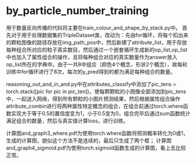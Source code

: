 # by_particle_number_training
用于数量反向传播的代码将主要在train_colour_and_shape_by_stack.py中。
首先对于用于处理数据集的TripleDataset类，改动为：先由for循环，将每个扣出来的颗粒图像的路径存放在img_path_pos中，然后新建了attribute_list，用于存放每种组合所对应的粒子真实数目，然后通过一个嵌套循环生成新的op_list,op_list中也加入了属性组合的操作，且将每种组合对应的真实数量作为answer放入op_list所在的字典中。由于一共8中组合（颜色4个概念，形状2个概念），故每轮训练中for循环进行了8次，每次的y_pred得到的都为满足每种组合的数量。

  
reasoning_out_and_in_and.py中在attributes_classify中添加了pic_tens = torch.stack([pic for pic in pic_ten])，使每颗颗粒的小图像全部添加到pic_tens中，一起送入网络，得到所有颗粒的小图片预测结果，然后根据属性组合操作attribute_combin进行将两种属性特定概念的组合，在组合前通过torch.where函数实现大于等于0.5的置信度变为1，小于0.5变为0，组合完毕后通过sum函数统计满足组合的数量，然后与真实值计算loss，进行训练。


计算图and_graph3_where.pdf为使用torch.where函数将预测概率转化为0或1，生成的计算图，貌似这个方法不是连续的，最后只生成了两个框；
计算图and_graph4_sigmoid.pdf为使用torch.sigmoid函数生成的计算图，看上去比较正常。

